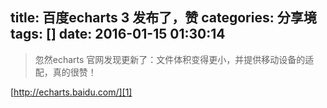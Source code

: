 title: 百度echarts 3 发布了，赞
categories: 分享境
tags: []
date: 2016-01-15 01:30:14
---
> 忽然echarts 官网发现更新了：文件体积变得更小，并提供移动设备的适配，真的很赞！

[http://echarts.baidu.com/][1]


  [1]: http://echarts.baidu.com/
